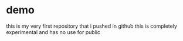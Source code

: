 # demo
this is  my very first repository that i pushed in github
this is completely experimental and has no use for public 
